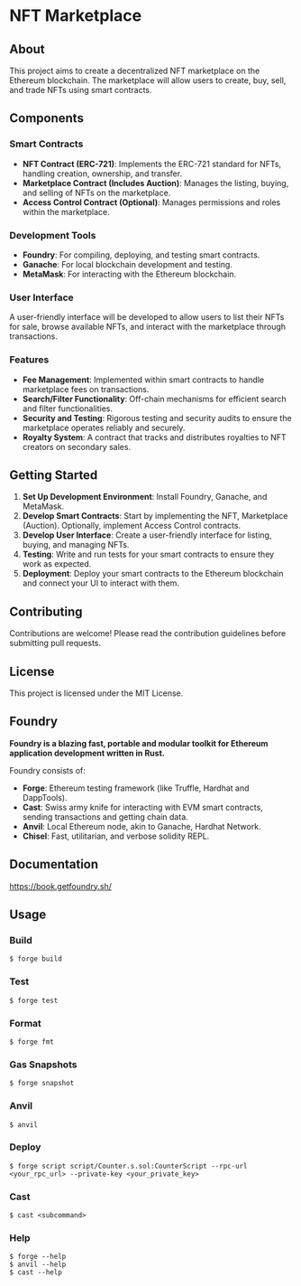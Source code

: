 # NFT Marketplace

## About

This project aims to create a decentralized NFT marketplace on the Ethereum blockchain. The marketplace will allow users to create, buy, sell, and trade NFTs using smart contracts.

## Components

### Smart Contracts

- **NFT Contract (ERC-721)**: Implements the ERC-721 standard for NFTs, handling creation, ownership, and transfer.
- **Marketplace Contract (Includes Auction)**: Manages the listing, buying, and selling of NFTs on the marketplace.
- **Access Control Contract (Optional)**: Manages permissions and roles within the marketplace.

### Development Tools

- **Foundry**: For compiling, deploying, and testing smart contracts.
- **Ganache**: For local blockchain development and testing.
- **MetaMask**: For interacting with the Ethereum blockchain.

### User Interface

A user-friendly interface will be developed to allow users to list their NFTs for sale, browse available NFTs, and interact with the marketplace through transactions.

### Features

- **Fee Management**: Implemented within smart contracts to handle marketplace fees on transactions.
- **Search/Filter Functionality**: Off-chain mechanisms for efficient search and filter functionalities.
- **Security and Testing**: Rigorous testing and security audits to ensure the marketplace operates reliably and securely.
- **Royalty System**: A contract that tracks and distributes royalties to NFT creators on secondary sales.

## Getting Started

1. **Set Up Development Environment**: Install Foundry, Ganache, and MetaMask.
2. **Develop Smart Contracts**: Start by implementing the NFT, Marketplace (Auction). Optionally, implement  Access Control contracts.
3. **Develop User Interface**: Create a user-friendly interface for listing, buying, and managing NFTs.
4. **Testing**: Write and run tests for your smart contracts to ensure they work as expected.
5. **Deployment**: Deploy your smart contracts to the Ethereum blockchain and connect your UI to interact with them.

## Contributing

Contributions are welcome! Please read the contribution guidelines before submitting pull requests.

## License

This project is licensed under the MIT License.

## Foundry

**Foundry is a blazing fast, portable and modular toolkit for Ethereum application development written in Rust.**

Foundry consists of:

-   **Forge**: Ethereum testing framework (like Truffle, Hardhat and DappTools).
-   **Cast**: Swiss army knife for interacting with EVM smart contracts, sending transactions and getting chain data.
-   **Anvil**: Local Ethereum node, akin to Ganache, Hardhat Network.
-   **Chisel**: Fast, utilitarian, and verbose solidity REPL.

## Documentation

https://book.getfoundry.sh/

## Usage

### Build

```shell
$ forge build
```

### Test

```shell
$ forge test
```

### Format

```shell
$ forge fmt
```

### Gas Snapshots

```shell
$ forge snapshot
```

### Anvil

```shell
$ anvil
```

### Deploy

```shell
$ forge script script/Counter.s.sol:CounterScript --rpc-url <your_rpc_url> --private-key <your_private_key>
```

### Cast

```shell
$ cast <subcommand>
```

### Help

```shell
$ forge --help
$ anvil --help
$ cast --help
```
